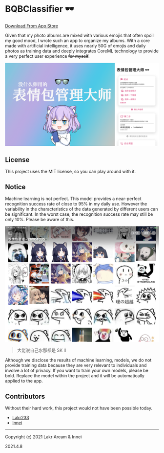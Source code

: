 # BQBClassifier 🕶️

[Download From App Store](https://apps.apple.com/us/app/%E8%A1%A8%E6%83%85%E5%8C%85%E6%8F%90%E5%8F%96%E5%A4%A7%E5%B8%88/id1562102110)

Given that my photo albums are mixed with various emojis that often spoil my good mood, I wrote such an app to organize my albums. With a core made with artificial intelligence, it uses nearly 50G of emojis and daily photos as training data and deeply integrates CoreML technology to provide a very perfect user experience ~~for myself~~.

![Preview](./Workflow/Assets/Preview.png)

## License

This project uses the MIT license, so you can play around with it.

## Notice

Machine learning is not perfect. This model provides a near-perfect recognition success rate of close to 95% in my daily use. However the variability in the characteristics of the data generated by different users can be significant. In the worst case, the recognition success rate may still be only 10%. Please be aware of this.

![SampleResult](./Workflow/Assets/SampleResult.jpeg)

> 大佬说自己水那都是 SK II

Although we disclose the results of machine learning, models, we do not provide training data because they are very relevant to individuals and involve a lot of privacy. If you want to train your own models, please be bold. Replace the model within the project and it will be automatically applied to the app.

## Contributors

Without their hard work, this project would not have been possible today.

- [Lakr233](https://twitter.com/Lakr233)
- [Innei](https://twitter.com/__oQuery)

---

Copyright (c) 2021 Lakr Aream & Innei

2021.4.8
